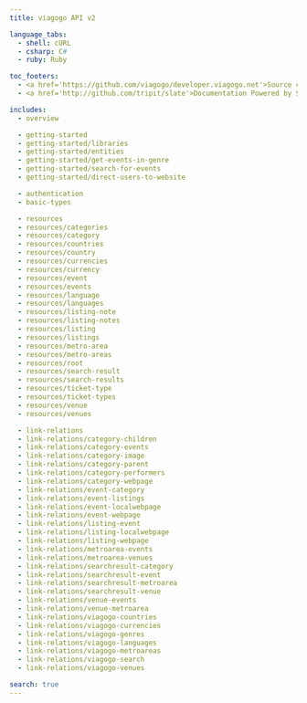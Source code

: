 ```yaml
---
title: viagogo API v2

language_tabs:
  - shell: cURL
  - csharp: C#
  - ruby: Ruby

toc_footers:
  - <a href='https://github.com/viagogo/developer.viagogo.net'>Source code</a>
  - <a href='http://github.com/tripit/slate'>Documentation Powered by Slate</a>

includes:
  - overview

  - getting-started
  - getting-started/libraries
  - getting-started/entities
  - getting-started/get-events-in-genre
  - getting-started/search-for-events
  - getting-started/direct-users-to-website

  - authentication
  - basic-types

  - resources
  - resources/categories
  - resources/category
  - resources/countries
  - resources/country
  - resources/currencies
  - resources/currency
  - resources/event
  - resources/events
  - resources/language
  - resources/languages
  - resources/listing-note
  - resources/listing-notes
  - resources/listing
  - resources/listings
  - resources/metro-area
  - resources/metro-areas
  - resources/root
  - resources/search-result
  - resources/search-results
  - resources/ticket-type
  - resources/ticket-types
  - resources/venue
  - resources/venues

  - link-relations
  - link-relations/category-children
  - link-relations/category-events
  - link-relations/category-image
  - link-relations/category-parent
  - link-relations/category-performers
  - link-relations/category-webpage
  - link-relations/event-category
  - link-relations/event-listings
  - link-relations/event-localwebpage
  - link-relations/event-webpage
  - link-relations/listing-event
  - link-relations/listing-localwebpage
  - link-relations/listing-webpage
  - link-relations/metroarea-events
  - link-relations/metroarea-venues
  - link-relations/searchresult-category
  - link-relations/searchresult-event
  - link-relations/searchresult-metroarea
  - link-relations/searchresult-venue
  - link-relations/venue-events
  - link-relations/venue-metroarea
  - link-relations/viagogo-countries
  - link-relations/viagogo-currencies
  - link-relations/viagogo-genres
  - link-relations/viagogo-languages
  - link-relations/viagogo-metroareas
  - link-relations/viagogo-search
  - link-relations/viagogo-venues

search: true
---
```

